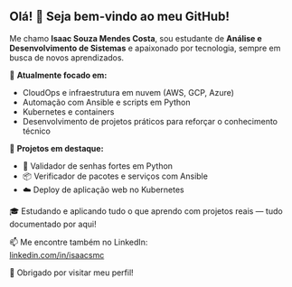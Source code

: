 ## Olá! 👋 Seja bem-vindo ao meu GitHub!

Me chamo **Isaac Souza Mendes Costa**, sou estudante de **Análise e Desenvolvimento de Sistemas** e apaixonado por tecnologia, sempre em busca de novos aprendizados.

📌 **Atualmente focado em:**
- CloudOps e infraestrutura em nuvem (AWS, GCP, Azure)
- Automação com Ansible e scripts em Python
- Kubernetes e containers
- Desenvolvimento de projetos práticos para reforçar o conhecimento técnico

📂 **Projetos em destaque:**
- 🔐 Validador de senhas fortes em Python
- 📦 Verificador de pacotes e serviços com Ansible
- ☁️ Deploy de aplicação web no Kubernetes

🎓 Estudando e aplicando tudo o que aprendo com projetos reais — tudo documentado por aqui!

📫 Me encontre também no LinkedIn:  
[linkedin.com/in/isaacsmc](https://www.linkedin.com/in/isaacsmc)

🚀 Obrigado por visitar meu perfil!

